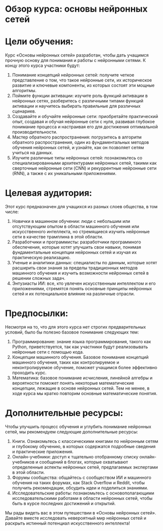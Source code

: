 # Обзор курса: основы нейронных сетей

# Цели обучения:
Курс «Основы нейронных сетей» разработан, чтобы дать учащимся прочную основу для понимания и работы с нейронными сетями. К концу этого курса участники будут:
1. Понимание концепций нейронных сетей: получите четкое представление о том, что такое нейронные сети, их историческое развитие и ключевые компоненты, из которых состоят эти мощные алгоритмы.
2. Поймите функции активации: изучите роль функций активации в нейронных сетях, разберитесь с различными типами функций активации и научитесь выбирать правильные для различных сценариев.
3. Создавайте и обучайте нейронные сети: приобретайте практический опыт, создавая и обучая нейронные сети с нуля, развивая глубокое понимание процесса и настраивая его для достижения оптимальной производительности.
4. Мастер обратного распространения: погрузитесь в алгоритм обратного распространения, один из фундаментальных методов обучения нейронных сетей, и узнайте, как он позволяет сетям учиться на данных.
5. Изучите различные типы нейронных сетей: познакомьтесь со специализированными архитектурами нейронных сетей, такими как сверточные нейронные сети (CNN) и рекуррентные нейронные сети (RNN), а также с их уникальными приложениями.

# Целевая аудитория:
Этот курс предназначен для учащихся из разных слоев общества, в том числе: 
1. Новички в машинном обучении: люди с небольшим или отсутствующим опытом в области машинного обучения или искусственного интеллекта, но стремящиеся изучить нейронные сети в качестве трамплина в этой области.
2. Разработчики и программисты: разработчики программного обеспечения, которые хотят улучшить свои навыки, понимая фундаментальные концепции нейронных сетей и изучая их практическую реализацию.
3. Ученые и аналитики данных: специалисты по данным, которые хотят расширить свои знания за пределы традиционных методов машинного обучения и изучить возможности нейронных сетей в решении сложных задач.
4. Энтузиасты ИИ: все, кто увлечен искусственным интеллектом и его приложениями, стремятся понять основные принципы нейронных сетей и их потенциальное влияние на различные отрасли.

# Предпосылки:
Несмотря на то, что для этого курса нет строгих предварительных условий, было бы полезно базовое понимание следующих тем:
1. Программирование: знание языка программирования, такого как Python, приветствуется, так как участники будут реализовывать нейронные сети с помощью кода.
2. Концепции машинного обучения. Базовое понимание концепций машинного обучения, таких как контролируемое и неконтролируемое обучение, поможет учащимся более эффективно проходить курс.
3. Математика: базовое понимание исчисления, линейной алгебры и вероятности поможет понять некоторые математические концепции, лежащие в основе нейронных сетей. Тем не менее, в ходе курса мы кратко повторим основные математические понятия.

# Дополнительные ресурсы:
Чтобы улучшить процесс обучения и углубить понимание нейронных сетей, мы рекомендуем следующие дополнительные ресурсы:
1. Книги. Ознакомьтесь с классическими книгами по нейронным сетям и глубокому обучению, в которых содержатся подробные сведения и практические приложения.
2. Онлайн-учебники: доступ к тщательно отобранному списку онлайн-учебников и сообщений в блогах, которые охватывают определенные аспекты нейронных сетей, предлагаемых экспертами в этой области.
3. Форумы сообщества: общайтесь с сообществом ИИ и машинного обучения на таких форумах, как Stack Overflow и Reddit, чтобы получить рекомендации, обсудить идеи и поделиться знаниями.
4. Исследовательские работы: познакомьтесь с основополагающими исследовательскими работами в области нейронных сетей, чтобы быть в курсе последних достижений и открытий.

Мы рады видеть вас в этом путешествии в «Основы нейронных сетей». Давайте вместе исследовать невероятный мир нейронных сетей и раскрыть истинный потенциал искусственного интеллекта!

